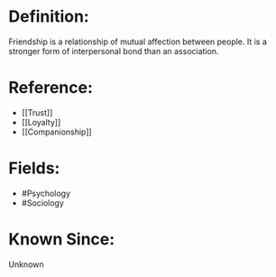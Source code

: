 

# Definition:
Friendship is a relationship of mutual affection between people. It is a stronger form of interpersonal bond than an association.

# Reference:
- [[Trust]]
- [[Loyalty]]
- [[Companionship]]

# Fields: 
- #Psychology
- #Sociology

# Known Since:
Unknown

